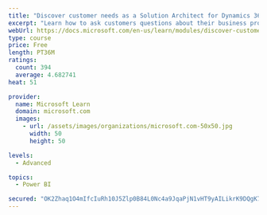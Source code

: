 ```yaml
---
title: "Discover customer needs as a Solution Architect for Dynamics 365 and Power Platform"
excerpt: "Learn how to ask customers questions about their business processes and feature requirements to create a viable solution."
webUrl: https://docs.microsoft.com/en-us/learn/modules/discover-customer-needs/
type: course
price: Free
length: PT36M
ratings:
  count: 394
  average: 4.682741
heat: 51

provider:
  name: Microsoft Learn
  domain: microsoft.com
  images:
    - url: /assets/images/organizations/microsoft.com-50x50.jpg
      width: 50
      height: 50

levels:
  - Advanced

topics:
  - Power BI

secured: "OK2Zhaq1O4mIfcIuRh10J5Zlp0B84L0Nc4a9JqaPjN1vHT9yAILikrK9DQgK7jYXcHYuUwMnwMbmGb1AoN/Fh0Cw76wAYSMjXIlZEVGW7cFXUMN7bB4z/m467CfwhLpt6OM9RpDzN61E66bJjY6I4ITr+HnPASWvQlitPT+faZZSBNFlJ1F6qo7Mg66NviRni8AZeWGdnT0drK6Uh6t4sZNJKFfhVQWbq+wAp5OMtMhYPvrM7TRXr5OzNqwdeCvl6sEH1VNrv4dWtsZhcoZ0LEDEihJP3xlPeqUeaciOIti/BiRq7jJkOC1q5B6/7+W6QR4BkiZ9xsIiSSA2ImD0l9TWDyeZ9EInKmBFwfY2iY/e11PiiTw077WGHa+KsfSaoLyUsCvArGa18kqrnUGU5qYDEryWU3RKqfASlJhz9eM=;s6cmOtf1/v8SlMZb4xL+Ow=="
---
```


